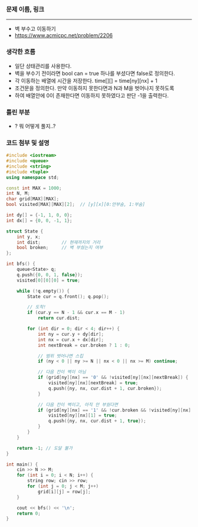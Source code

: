 ### 문제 이름, 링크
---
- 벽 부수고 이동하기
- https://www.acmicpc.net/problem/2206

### 생각한 흐름
- 일단 상태관리를 사용한다.
- 벽을 부수기 전이라면 bool can = true 하나를 부셨다면 false로 정의한다.
- 각 이동하는 배열에 시간을 저장한다. time[][] = time[ny][nx] + 1
- 조건문을 정의한다. 만약 이동하지 못한다면과 N과 M을 벗어나지 못하도록
- 하여 배열안에 0이 존재한다면 이동하지 못하였다고 판단 -1을 출력한다.

### 틀린 부분
- ? 뭐 어떻게 풀지..?


### 코드 첨부 및 설명
```cpp
#include <iostream>
#include <queue>
#include <string>
#include <tuple>
using namespace std;

const int MAX = 1000;
int N, M;
char grid[MAX][MAX];
bool visited[MAX][MAX][2];  // [y][x][0:안부숨, 1:부숨]

int dy[] = {-1, 1, 0, 0};
int dx[] = {0, 0, -1, 1};

struct State {
    int y, x;
    int dist;        // 현재까지의 거리
    bool broken;     // 벽 부쉈는지 여부
};

int bfs() {
    queue<State> q;
    q.push({0, 0, 1, false});
    visited[0][0][0] = true;

    while (!q.empty()) {
        State cur = q.front(); q.pop();

        // 도착!
        if (cur.y == N - 1 && cur.x == M - 1)
            return cur.dist;

        for (int dir = 0; dir < 4; dir++) {
            int ny = cur.y + dy[dir];
            int nx = cur.x + dx[dir];
            int nextBreak = cur.broken ? 1 : 0;

            // 범위 벗어나면 스킵
            if (ny < 0 || ny >= N || nx < 0 || nx >= M) continue;

            // 다음 칸이 벽이 아님
            if (grid[ny][nx] == '0' && !visited[ny][nx][nextBreak]) {
                visited[ny][nx][nextBreak] = true;
                q.push({ny, nx, cur.dist + 1, cur.broken});
            }

            // 다음 칸이 벽이고, 아직 안 부쉈다면
            if (grid[ny][nx] == '1' && !cur.broken && !visited[ny][nx][1]) {
                visited[ny][nx][1] = true;
                q.push({ny, nx, cur.dist + 1, true});
            }
        }
    }

    return -1; // 도달 불가
}

int main() {
    cin >> N >> M;
    for (int i = 0; i < N; i++) {
        string row; cin >> row;
        for (int j = 0; j < M; j++)
            grid[i][j] = row[j];
    }

    cout << bfs() << '\n';
    return 0;
}



```